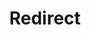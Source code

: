 ﻿---
layout: src/layouts/Redirect.astro
title: Redirect
redirect: https://yamldoc.liuyan.wang/docs/octopus-rest-api/cli/octopus-deployment-target-polling-tentacle
pubDate:  2023-01-01
navSearch: false
navSitemap: false
navMenu: false
---
